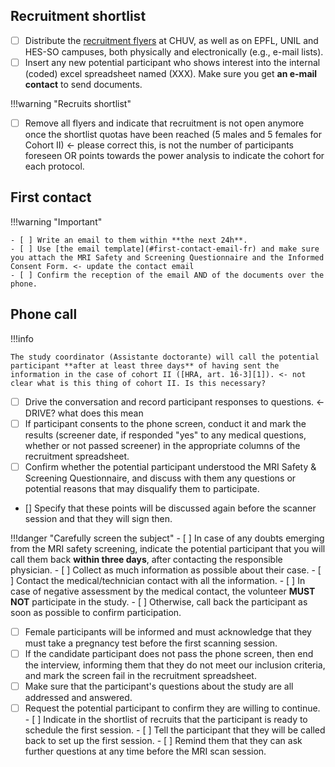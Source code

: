 ## Recruitment shortlist

- [ ] Distribute the [recruitment flyers](../assets/files/Flyer-2.0MREye.pdf) at CHUV, as well as on EPFL, UNIL and HES-SO campuses, both physically and electronically (e.g., e-mail lists).
- [ ] Insert any new potential participant who shows interest into the internal (coded) excel spreadsheet named (XXX). Make sure you get **an e-mail contact** to send documents.

!!!warning "Recruits shortlist"

- [ ] Remove all flyers and indicate that recruitment is not open anymore once the shortlist quotas have been reached (5 males and 5 females for Cohort II) <- please correct this, is not the number of participants foreseen OR points towards the power analysis to indicate the cohort for each protocol.

## First contact

!!!warning "Important"

    - [ ] Write an email to them within **the next 24h**.
    - [ ] Use [the email template](#first-contact-email-fr) and make sure you attach the MRI Safety and Screening Questionnaire and the Informed Consent Form. <- update the contact email 
    - [ ] Confirm the reception of the email AND of the documents over the phone.

## Phone call

!!!info

    The study coordinator (Assistante doctorante) will call the potential participant **after at least three days** of having sent the information in the case of cohort II ([HRA, art. 16-3][1]). <- not clear what is this thing of cohort II. Is this necessary? 

- [ ] Drive the conversation and record participant responses to questions. <- DRIVE? what does this mean
- [ ] If participant consents to the phone screen, conduct it and mark the results (screener date, if responded "yes" to any medical questions, whether or not passed screener) in the appropriate columns of the recruitment spreadsheet.
- [ ] Confirm whether the potential participant understood the MRI Safety & Screening Questionnaire, and discuss with them any questions or potential reasons that may disqualify them to participate.
- [] Specify that these points will be discussed again before the scanner session and that they will sign then. 

!!!danger "Carefully screen the subject"
    - [ ] In case of any doubts emerging from the MRI safety screening, indicate the potential participant that you will call them back **within three days**, after contacting the responsible physician.
    - [ ] Collect as much information as possible about their case.
    - [ ] Contact the medical/technician contact with all the information.
    - [ ] In case of negative assessment by the medical contact, the volunteer **MUST NOT** participate in the study.
    - [ ] Otherwise, call back the participant as soon as possible to confirm participation.

- [ ] Female participants will be informed and must acknowledge that they must take a pregnancy test before the first scanning session.
- [ ] If the candidate participant does not pass the phone screen, then end the interview, informing them that they do not meet our inclusion criteria, and mark the screen fail in the recruitment spreadsheet.
- [ ] Make sure that the participant's questions about the study are all addressed and answered.
- [ ] Request the potential participant to confirm they are willing to continue.
      - [ ] Indicate in the shortlist of recruits that the participant is ready to schedule the first session.
      - [ ] Tell the participant that they will be called back to set up the first session.
      - [ ] Remind them that they can ask further questions at any time before the MRI scan session.
